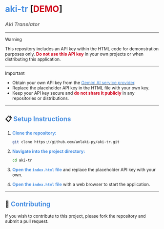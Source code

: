 # **<span style="color:#4A90E2;">aki-tr</span>** [**<span style="color:#D0021B;">DEMO</span>**]
### *<span style="color:#7B7B7B;">Aki Translator</span>*

---

> [!WARNING]
> This repository includes an API key within the HTML code for demonstration purposes only. **<span style="color:#D0021B;">Do not use this API key</span>** in your own projects or when distributing this application.

---

> [!IMPORTANT]
> - Obtain your own API key from the [<span style="color:#4A90E2;">Gemini AI service provider</span>](https://ai.google.dev/gemini-api/docs/api-key).
> - Replace the placeholder API key in the HTML file with your own key.
> - Keep your API key secure and **<span style="color:#D0021B;">do not share it publicly</span>** in any repositories or distributions.

---

## 📋 <span style="color:#4A90E2;">Setup Instructions</span>

1. **<span style="color:#4A90E2;">Clone the repository:</span>**
   ```bash
   git clone https://github.com/anlaki-py/aki-tr.git
   ```
2. **<span style="color:#4A90E2;">Navigate into the project directory:</span>**
   ```bash
   cd aki-tr
   ```
3. **<span style="color:#4A90E2;">Open the `index.html` file</span>** and replace the placeholder API key with your own.

4. **<span style="color:#4A90E2;">Open the `index.html` file</span>** with a web browser to start the application.

---

## 🤝 <span style="color:#4A90E2;">Contributing</span>

If you wish to contribute to this project, please fork the repository and submit a pull request.
